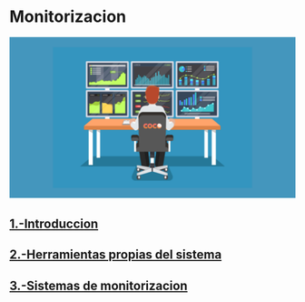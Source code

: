 # Monitorizacion

![monitor](/img/monitor.png)

## [1.-Introduccion](introduccion.md)
## [2.-Herramientas propias del sistema](herramientas.md)
## [3.-Sistemas de monitorizacion](sistemas.md)
